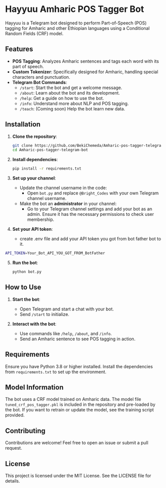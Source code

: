 
# Hayyuu Amharic POS Tagger Bot

Hayyuu is a Telegram bot designed to perform Part-of-Speech (POS) tagging for Amharic and other Ethiopian languages using a Conditional Random Fields (CRF) model.


## Features

- **POS Tagging**: Analyzes Amharic sentences and tags each word with its part of speech.
- **Custom Tokenizer**: Specifically designed for Amharic, handling special characters and punctuation.
- **Telegram Bot Commands**:
  - `/start`: Start the bot and get a welcome message.
  - `/about`: Learn about the bot and its development.
  - `/help`: Get a guide on how to use the bot.
  - `/info`: Understand more about NLP and POS tagging.
  - `/teach`: (Coming soon) Help the bot learn new data.


## Installation

1. **Clone the repository**:
   ```bash
   git clone https://github.com/BekiChemeda/Amharic-pos-tagger-telegram-bot.git
   cd Amharic-pos-tagger-telegram-bot
   ```

2. **Install dependencies**:
   ```bash
   pip install -r requirements.txt
   ```

3. **Set up your channel**:
   - Update the channel username in the code:
     - Open `bot.py` and replace `@Bright_Codes` with your own Telegram channel username.
   - Make the bot an **administrator** in your channel:
     - Go to your Telegram channel settings and add your bot as an admin. Ensure it has the necessary permissions to check user membership.

4. **Set your API token**:
   - create .env file and add your API token you got from bot father bot to it.
  ```bash
API_TOKEN=Your_Bot_API_YOU_GOT_FROM_BotFather
```
5. **Run the bot**:
   ```bash
   python bot.py
   ```


## How to Use

1. **Start the bot**:
   - Open Telegram and start a chat with your bot.
   - Send `/start` to initialize.

2. **Interact with the bot**:
   - Use commands like `/help`, `/about`, and `/info`.
   - Send an Amharic sentence to see POS tagging in action.


## Requirements

Ensure you have Python 3.8 or higher installed. Install the dependencies from `requirements.txt` to set up the environment.


## Model Information

The bot uses a CRF model trained on Amharic data. The model file `tuned_crf_pos_tagger.pkl` is included in the repository and pre-loaded by the bot. If you want to retrain or update the model, see the training script provided.


## Contributing

Contributions are welcome! Feel free to open an issue or submit a pull request.


## License

This project is licensed under the MIT License. See the LICENSE file for details.
